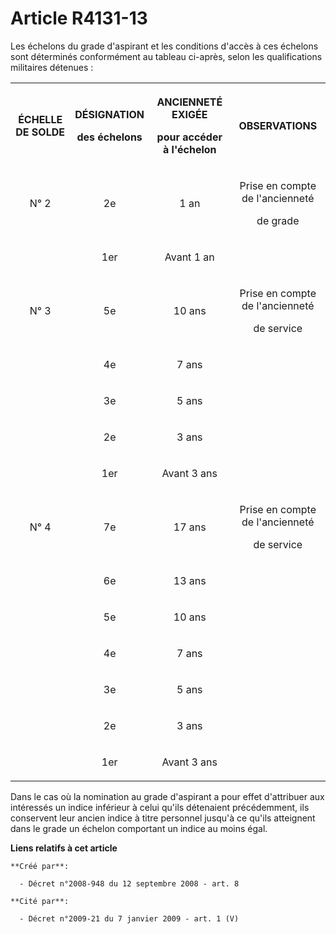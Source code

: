 # Article R4131-13

Les échelons du grade d'aspirant et les conditions d'accès à ces échelons sont déterminés conformément au tableau ci-après,
selon les qualifications militaires détenues : 

<table>
  <tbody>
    <tr>
      <th>

ÉCHELLE DE SOLDE 

</th>
      <th>

DÉSIGNATION 

des échelons 

</th>
      <th>

ANCIENNETÉ EXIGÉE 

pour accéder à l'échelon 

</th>
      <th>

OBSERVATIONS 

</th>
    </tr>
    <tr>
      <td align="center">

N° 2 

</td>
      <td align="center">

2e 

</td>
      <td align="center">

1 an 

</td>
      <td align="center">

Prise en compte de l'ancienneté 

de grade 

</td>
    </tr>
    <tr>
      <td align="center">

</td>
      <td align="center">

1er 

</td>
      <td align="center">

Avant 1 an 

</td>
      <td align="center">

</td>
    </tr>
    <tr>
      <td align="center">

N° 3 

</td>
      <td align="center">

5e 

</td>
      <td align="center">

10 ans 

</td>
      <td align="center">

Prise en compte de l'ancienneté 

de service 

</td>
    </tr>
    <tr>
      <td align="center">

</td>
      <td align="center">

4e 

</td>
      <td align="center">

7 ans 

</td>
      <td align="center">

</td>
    </tr>
    <tr>
      <td align="center">

</td>
      <td align="center">

3e 

</td>
      <td align="center">

5 ans 

</td>
      <td align="center">

</td>
    </tr>
    <tr>
      <td align="center">

</td>
      <td align="center">

2e 

</td>
      <td align="center">

3 ans 

</td>
      <td align="center">

</td>
    </tr>
    <tr>
      <td align="center">

</td>
      <td align="center">

1er 

</td>
      <td align="center">

Avant 3 ans 

</td>
      <td align="center">

</td>
    </tr>
    <tr>
      <td align="center">

N° 4 

</td>
      <td align="center">

7e 

</td>
      <td align="center">

17 ans 

</td>
      <td align="center">

Prise en compte de l'ancienneté 

de service 

</td>
    </tr>
    <tr>
      <td align="center">

</td>
      <td align="center">

6e 

</td>
      <td align="center">

13 ans 

</td>
      <td align="center">

</td>
    </tr>
    <tr>
      <td align="center">

</td>
      <td align="center">

5e 

</td>
      <td align="center">

10 ans 

</td>
      <td align="center">

</td>
    </tr>
    <tr>
      <td align="center">

</td>
      <td align="center">

4e 

</td>
      <td align="center">

7 ans 

</td>
      <td align="center">

</td>
    </tr>
    <tr>
      <td align="center">

</td>
      <td align="center">

3e 

</td>
      <td align="center">

5 ans 

</td>
      <td align="center">

</td>
    </tr>
    <tr>
      <td align="center">

</td>
      <td align="center">

2e 

</td>
      <td align="center">

3 ans 

</td>
      <td align="center">

</td>
    </tr>
    <tr>
      <td align="center">

</td>
      <td align="center">

1er 

</td>
      <td align="center">

Avant 3 ans 

</td>
      <td align="center">

</td>
    </tr>
  </tbody>
</table>

Dans le cas où la nomination au grade d'aspirant a pour effet d'attribuer aux intéressés un indice inférieur à celui qu'ils
détenaient précédemment, ils conservent leur ancien indice à titre personnel jusqu'à ce qu'ils atteignent dans le grade un
échelon comportant un indice au moins égal.

**Liens relatifs à cet article**

	**Créé par**:

	  - Décret n°2008-948 du 12 septembre 2008 - art. 8

	**Cité par**:

	  - Décret n°2009-21 du 7 janvier 2009 - art. 1 (V)
